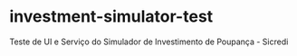 # investment-simulator-test

Teste de UI e Serviço do Simulador de Investimento de Poupança - Sicredi